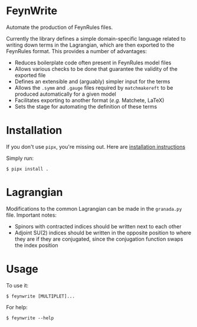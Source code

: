 # FeynWrite

Automate the production of FeynRules files.

Currently the library defines a simple domain-specific language related to
writing down terms in the Lagrangian, which are then exported to the FeynRules
format. This provides a number of advantages:
- Reduces boilerplate code often present in FeynRules model files
- Allows various checks to be done that guarantee the validity of the exported file
- Defines an extensible and (arguably) simpler input for the terms
- Allows the `.symm` and `.gauge` files required by `matchmakereft` to be produced automatically for a given model
- Facilitates exporting to another format (*e.g.* Matchete, LaTeX)
- Sets the stage for automating the definition of these terms


# Installation

If you don't use `pipx`, you're missing out.
Here are [installation instructions](https://github.com/pypa/pipx#readme)

Simply run:

    $ pipx install .

# Lagrangian

Modifications to the common Lagrangian can be made in the `granada.py` file. Important notes:
- Spinors with contracted indices should be written next to each other
- Adjoint SU(2) indices should be written in the opposite position to where they are if they are conjugated, since the conjugation function swaps the index position

# Usage

To use it:

    $ feynwrite [MULTIPLET]...
    
For help:

    $ feynwrite --help
